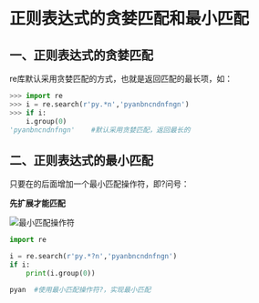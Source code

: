 # 正则表达式的贪婪匹配和最小匹配

## 一、正则表达式的贪婪匹配
re库默认采用贪婪匹配的方式，也就是返回匹配的最长项，如：
```python
>>> import re
>>> i = re.search(r'py.*n','pyanbncndnfngn')
>>> if i:
	i.group(0)
'pyanbncndnfngn'    #默认采用贪婪匹配，返回最长的
```

## 二、正则表达式的最小匹配

只要在的后面增加一个最小匹配操作符，即?问号：

**先扩展才能匹配**

![最小匹配操作符](https://img-blog.csdn.net/20170327211937362)


```python
import re

i = re.search(r'py.*?n','pyanbncndnfngn')
if i:
	print(i.group(0))

pyan  #使用最小匹配操作符?，实现最小匹配
```

